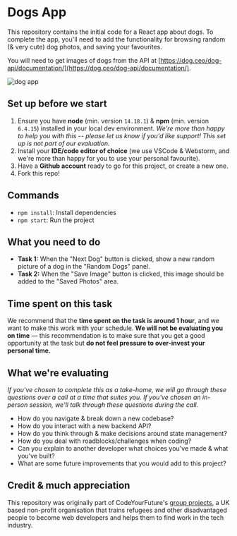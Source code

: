 # Dogs App

This repository contains the initial code for a React app about dogs. To complete the app, you'll need to add the functionality for browsing random (& very cute) dog photos, and saving your favourites.

You will need to get images of dogs from the API at [https://dog.ceo/dog-api/documentation/](https://dog.ceo/dog-api/documentation/).

![dog app](https://user-images.githubusercontent.com/16071230/169317650-f81bcc3a-5185-45d8-be28-5571b4935d4d.png)

## Set up before we start

1. Ensure you have **node** (min. version `14.18.1`) & **npm** (min. version `6.4.15`) installed in your local dev environment. *We're more than happy to help you with this -- please let us know if you'd like support! This set up is not part of our evaluation.*
2. Install your **IDE/code editor of choice** (we use VSCode & Webstorm, and we're more than happy for you to use your personal favourite).
3. Have a **Github account** ready to go for this project, or create a new one. 
4. Fork this repo!

## Commands

- `npm install`: Install dependencies
- `npm start`: Run the project

## What you need to do

- **Task 1:** When the "Next Dog" button is clicked, show a new random picture of a dog in the "Random Dogs" panel.
- **Task 2:** When the "Save Image" button is clicked, this image should be added to the "Saved Photos" area.

## Time spent on this task

We recommend that the **time spent on the task is around 1 hour**, and we want to make this work with your schedule. **We will not be evaluating you on time** — this recommendation is to make sure that you get a good opportunity at the task but **do not feel pressure to over-invest your personal time.** 

## What we're evaluating

*If you've chosen to complete this as a take-home, we will go through these questions over a call at a time that suites you. If you've chosen an in-person session, we'll talk through these questions during the call.*

- How do you navigate & break down a new codebase?
- How do you interact with a new backend API?
- How do you think through & make decisions around state management?
- How do you deal with roadblocks/challenges when coding?
- Can you explain to another developer what choices you've made & what you've built?
- What are some future improvements that you would add to this project?


## Credit & much appreciation

This repository was originally part of CodeYourFuture's [group projects](https://github.com/CodeYourFuture/group-projects), a UK based non-profit organisation that trains refugees and other disadvantaged people to become web developers and helps them to find work in the tech industry. 
